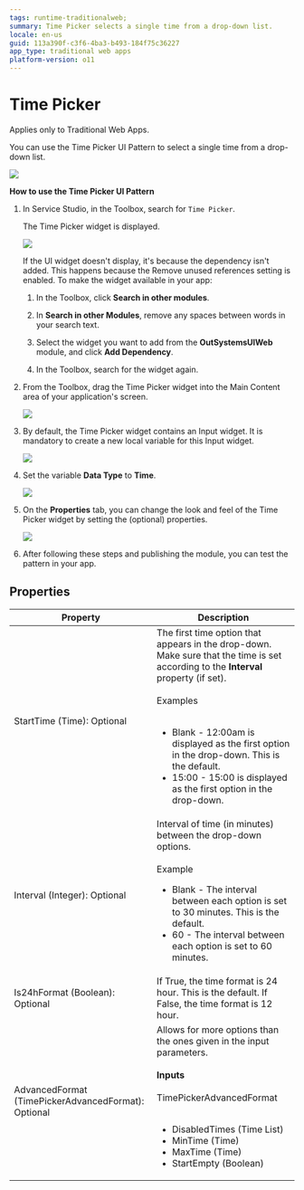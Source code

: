 ```yaml
---
tags: runtime-traditionalweb; 
summary: Time Picker selects a single time from a drop-down list.
locale: en-us
guid: 113a390f-c3f6-4ba3-b493-184f75c36227
app_type: traditional web apps
platform-version: o11
---
```


# Time Picker 

<div class="info" markdown="1">

Applies only to Traditional Web Apps.

</div>

You can use the Time Picker UI Pattern to select a single time from a drop-down list.

  ![](<images/timepicker-gif-1.gif>)


**How to use the Time Picker UI Pattern**

1. In Service Studio, in the Toolbox, search for `Time Picker`.

    The Time Picker widget is displayed.

    ![](<images/timepicker-image-14.png>)

    If the UI widget doesn't display, it's because the dependency isn't added. This happens because the Remove unused references setting is enabled. To make the widget available in your app:

    1. In the Toolbox, click **Search in other modules**.

    1. In **Search in other Modules**, remove any spaces between words in your search text.
    
    1. Select the widget you want to add from the **OutSystemsUIWeb** module, and click **Add Dependency**. 
    
    1. In the Toolbox, search for the widget again.

1. From the Toolbox, drag the Time Picker widget into the Main Content area of your application's screen.

    ![](<images/timepicker-image-15.png>)

1. By default, the Time Picker widget contains an Input widget. It is mandatory to create a new local variable for this Input widget.

    ![](<images/timepicker-image-16.png>)

1. Set the variable **Data Type** to **Time**.

    ![](<images/timepicker-image-17.png>)

1. On the **Properties** tab, you can change the look and feel of the Time Picker widget by setting the (optional) properties.

    ![](<images/timepicker-image-18.png>)

1. After following these steps and publishing the module, you can test the pattern in your app. 


## Properties

| **Property**                                        | **Description**                                                                                                                                                                                                                                                                                                                                      |
|-----------------------------------------------------|------------------------------------------------------------------------------------------------------------------------------------------------------------------------------------------------------------------------------------------------------------------------------------------------------------------------------------------------------|
| StartTime (Time): Optional                          | The first time option that appears in the drop-down. Make sure that the time is set according to the **Interval** property (if set). <br/><br/>Examples<br/><br/><ul><li>Blank - 12:00am is displayed as the first option in the drop-down. This is the default. </li><li>15:00 - 15:00 is displayed as the first option in the drop-down.</li></ul> |
| Interval (Integer): Optional                        | Interval of time (in minutes) between the drop-down options.<br/><br/>Example<ul><li>Blank - The interval between each option is set to 30 minutes. This is the default.</li><li>60 - The interval between each option is set to 60 minutes.</li></ul>                                                                                               |
| Is24hFormat (Boolean): Optional                     | If True, the time format is 24 hour. This is the default. If False, the time format is 12 hour.                                                                                                                                                                                                                                                      |
| AdvancedFormat (TimePickerAdvancedFormat): Optional | Allows for more options than the ones given in the input parameters.<br/><br/>**Inputs**<br/><br/>TimePickerAdvancedFormat<br/><br/><ul><li> DisabledTimes (Time List)</li><li> MinTime (Time)</li> <li>MaxTime (Time)</li> <li>StartEmpty (Boolean)</li></ul>                                                                                       |
  
